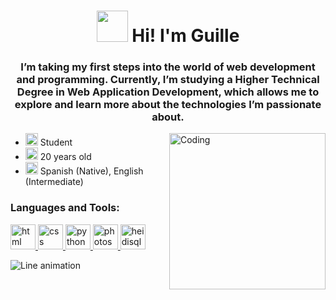 <h1 align="center">
  <img src="https://cdn-icons-png.flaticon.com/512/2278/2278923.png" width="50" height="50" /> Hi! I'm Guille
</h1>

<h3 align="center">
  I’m taking my first steps into the world of web development and programming. 
  Currently, I’m studying a Higher Technical Degree in Web Application Development, 
  which allows me to explore and learn more about the technologies I’m passionate about.
</h3>

<img align="right" alt="Coding" width="250" src="https://raw.githubusercontent.com/TheDudeThatCode/TheDudeThatCode/master/Assets/Developer.gif">


<ul>
  <li><img src="https://cdn-icons-png.flaticon.com/512/3749/3749784.png" width="20" height="20" /> Student</li>
  <li><img src="https://cdn-icons-png.flaticon.com/512/1864/1864509.png" width="20" height="20" /> 20 years old</li>
  <li><img src="https://cdn-icons-png.flaticon.com/512/888/888928.png" width="20" height="20" /> Spanish (Native), English (Intermediate)</li>

</ul>

<h3 align="left">Languages and Tools:</h3>
<p align="left"> 
  <a href="https://www.w3schools.com/html/" target="_blank" rel="noreferrer"> 
    <img src="https://cdn.jsdelivr.net/gh/devicons/devicon/icons/html5/html5-original.svg" alt="html" height="40" width="40" />
  </a> 
  <a href="https://www.w3.org/css/" target="_blank" rel="noreferrer">
    <img src="https://cdn.jsdelivr.net/gh/devicons/devicon/icons/css3/css3-original.svg" alt="css" height="40" width="40" />
  </a>
    <a href="https://www.python.org/" target="_blank" rel="noreferrer">
    <img src="https://cdn.jsdelivr.net/gh/devicons/devicon/icons/python/python-original.svg" alt="python" width="40" height="40">
  </a>
  <a href="https://www.adobe.com/la/products/photoshop.html" target="_blank" rel="noreferrer">
    <img src="https://cdn.jsdelivr.net/gh/devicons/devicon/icons/photoshop/photoshop-original.svg" alt="photoshop" width="40" height="40">
  </a>
  <a href="https://www.heidisql.com/" target="_blank" rel="noreferrer">
    <img src="https://upload.wikimedia.org/wikipedia/commons/3/32/HeidiSQL_logo_image.png" alt="heidisql" width="40" height="40">
  </a>
</p>

<img src="https://user-images.githubusercontent.com/74038190/212284100-561aa473-3905-4a80-b561-0d28506553ee.gif" alt="Line animation" />
